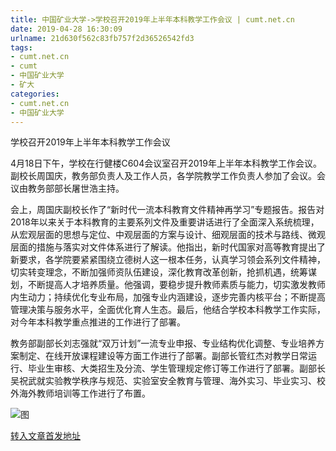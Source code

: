 ```yaml
---
title: 中国矿业大学->学校召开2019年上半年本科教学工作会议 | cumt.net.cn
date: 2019-04-28 16:30:09
urlname: 21d630f562c83fb757f2d36526542fd3
tags: 
- cumt.net.cn
- cumt
- 中国矿业大学
- 矿大
categories:
- cumt.net.cn
- 中国矿业大学
---
```


学校召开2019年上半年本科教学工作会议

4月18日下午，学校在行健楼C604会议室召开2019年上半年本科教学工作会议。副校长周国庆，教务部负责人及工作人员，各学院教学工作负责人参加了会议。会议由教务部部长屠世浩主持。

会上，周国庆副校长作了“新时代一流本科教育文件精神再学习”专题报告。报告对2018年以来关于本科教育的主要系列文件及重要讲话进行了全面深入系统梳理，从宏观层面的思想与定位、中观层面的方案与设计、细观层面的技术与路线、微观层面的措施与落实对文件体系进行了解读。他指出，新时代国家对高等教育提出了新要求，各学院要紧紧围绕立德树人这一根本任务，认真学习领会系列文件精神，切实转变理念，不断加强师资队伍建设，深化教育改革创新，抢抓机遇，统筹谋划，不断提高人才培养质量。他强调，要稳步提升教师素质与能力，切实激发教师内生动力；持续优化专业布局，加强专业内涵建设，逐步完善内核平台；不断提高管理决策与服务水平，全面优化育人生态。最后，他结合学校本科教学工作实际，对今年本科教学重点推进的工作进行了部署。

教务部副部长刘志强就“双万计划”一流专业申报、专业结构优化调整、专业培养方案制定、在线开放课程建设等方面工作进行了部署。副部长管红杰对教学日常运行、毕业生审核、大类招生及分流、学生管理规定修订等工作进行了部署。副部长吴祝武就实验教学秩序与规范、实验室安全教育与管理、海外实习、毕业实习、校外海外教师培训等工作进行了布置。

![图](http://xwzx.cumt.edu.cn/_upload/article/images/21/3b/c17d4a224eefa0668a5b928f743d/ac3e826d-fe8d-402d-9755-c6f3d8b61098.jpg)

[转入文章首发地址](http://xwzx.cumt.edu.cn/f2/53/c513a520787/page.htm)